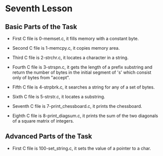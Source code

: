 # Seventh Lesson

## Basic Parts of the Task

- First C file is 0-memset.c, it fills memory with a constant byte.

- Second C file is 1-memcpy.c, it copies memory area.

- Third C file is 2-strchr.c, it locates a character in a string.

- Fourth C file is 3-strspn.c, it gets the length of a prefix substring and return the number of bytes in the initial segment of 's' which consist only of bytes from "accept".

- Fifth C file is 4-strpbrk.c, it searches a string for any of a set of bytes.

- Sixth C file is 5-strstr.c, it locates a substring.

- Seventh C file is 7-print_chessboard.c, it prints the chessboard.

- Eighth C file is 8-print_diagsum.c, it prints the sum of the two diagonals of a square matrix of integers.

## Advanced Parts of the Task

- First C file is 100-set_string.c, it sets the value of a pointer to a char.
